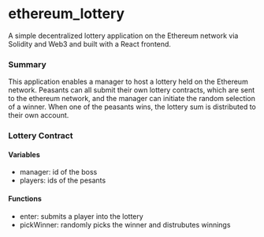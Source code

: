 # ethereum_lottery
A simple decentralized lottery application on the Ethereum network via Solidity and Web3 and built with a React frontend.

### Summary

This application enables a manager to host a lottery held on the Ethereum network.  Peasants can all submit their own lottery contracts, which are sent to the ethereum network, and the manager can initiate the random selection of a winner.  When one of the peasants wins, the lottery sum is distributed to their own account.

### Lottery Contract

#### Variables
* manager: id of the boss
* players: ids of the pesants

#### Functions
* enter: submits a player into the lottery
* pickWinner: randomly picks the winner and distrubutes winnings
